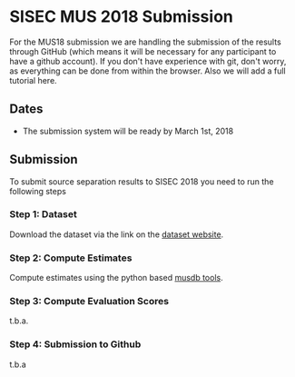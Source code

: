 # SISEC MUS 2018 Submission

For the MUS18 submission we are handling the submission of the results through GitHub (which means it will be necessary for any participant to have a github account). If you don't have experience with git, don't worry, as everything can be done from within the browser. Also we will add a full tutorial here.

## Dates

- The submission system will be ready by March 1st, 2018

## Submission

To submit source separation results to SISEC 2018 you need to run the following steps

### Step 1: Dataset

Download the dataset via the link on the [dataset website](https://sigsep.github.io/musdb).

### Step 2: Compute Estimates

Compute estimates using the python based [musdb tools](https://github.com/sigsep/sigsep-mus-db).

### Step 3: Compute Evaluation Scores

t.b.a.

### Step 4: Submission to Github

t.b.a
